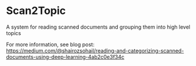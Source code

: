# Scan2Topic
A system for reading scanned documents and grouping them into high level topics

For more information, see blog post:
https://medium.com/@shairozsohail/reading-and-categorizing-scanned-documents-using-deep-learning-4ab2c0e3f34c

